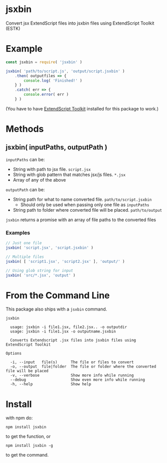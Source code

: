 # jsxbin

Convert jsx ExtendScript files into jsxbin files using ExtendScript Toolkit (ESTK)

# Example

```javascript
const jsxbin = require( 'jsxbin' )

jsxbin( 'path/to/script.js', 'output/script.jsxbin' )
	.then( outputfiles => {
		console.log( 'Finished!' )
	} )
	.catch( err => {
		console.error( err )
	} )
```

(You have to have [ExtendScript Toolkit](http://www.adobe.com/products/extendscript-toolkit.html) installed for this package to work.)

# Methods

## jsxbin( inputPaths, outputPath )

`inputPaths` can be:

- String with path to jsx file. `script.jsx`
- String with glob pattern that matches jsx/js files. `*.jsx`
- Array of any of the above

`outputPath` can be:

- String path for what to name converted file. `path/to/script.jsxbin`
	- Should only be used when passing only one file as `inputPaths`
- String path to folder where converted file will be placed. `path/to/output`

`jsxbin` returns a promise with an array of file paths to the converted files

### Examples

```javascript
// Just one file
jsxbin( 'script.jsx', 'script.jsxbin' )

// Multiple files
jsxbin( [ 'script1.jsx', 'script2.jsx' ], 'output/' )

// Using glob string for input
jsxbin( 'src/*.jsx', 'output' )
```

# From the Command Line

This package also ships with a `jsxbin` command.

```
jsxbin

  usage: jsxbin -i file1.jsx, file2.jsx.. -o outputdir
  usage: jsxbin -i file1.jsx -o outputname.jsxbin

  Converts Extendscript .jsx files into jsxbin files using ExtendScript Toolkit

Options

  -i, --input   file(s)      The file or files to convert
  -o, --output  file|folder  The file or folder where the converted file will be placed
  -v, --verbose              Show more info while running
  --debug                    Show even more info while running
  -h, --help                 Show help
```

# Install

with npm do:

```
npm install jsxbin
```
to get the function, or

```
npm install jsxbin -g
```
to get the command.

